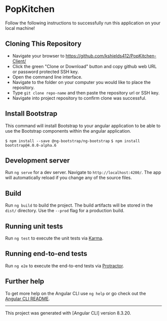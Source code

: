 # PopKitchen

Follow the following instructions to successfully run this application on your local machine!

## Cloning This Repository

- Navigate your browser to https://github.com/kshields412/PopKitchen-Client/
- Click the green "Clone or Download" button and copy github web URL or password protected SSH key.
- Open the command line interface.
- Navigate to the folder on your computer you would like to place the repository.
- Type `git clone repo-name` and then paste the repository url or SSH key.
- Navigate into project repository to confirm clone was successful.


## Install Bootstrap

This command will install Bootstrap to your angular application to be able to use the Bootstrap components within the angular application.

  `$ npm install --save @ng-bootstrap/ng-bootstrap`
  `$ npm install bootstrap@4.0.0-alpha.6`

## Development server

Run `ng serve` for a dev server. Navigate to `http://localhost:4200/`. The app will automatically reload if you change any of the source files.

## Build

Run `ng build` to build the project. The build artifacts will be stored in the `dist/` directory. Use the `--prod` flag for a production build.

## Running unit tests

Run `ng test` to execute the unit tests via [Karma](https://karma-runner.github.io).

## Running end-to-end tests

Run `ng e2e` to execute the end-to-end tests via [Protractor](http://www.protractortest.org/).

## Further help

To get more help on the Angular CLI use `ng help` or go check out the [Angular CLI README](https://github.com/angular/angular-cli/blob/master/README.md).

____________________________________________________

This project was generated with [Angular CLI] version 8.3.20.

